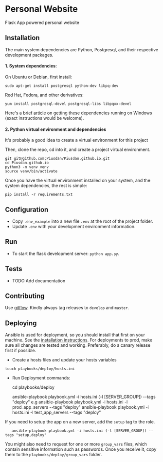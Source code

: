 Personal Website
=========
Flask App powered personal website

Installation
----
The main system dependencies are Python, Postgresql, and their respective development packages.

#### 1. System dependencies:
On Ubuntu or Debian, first install:

    sudo apt-get install postgresql python-dev libpq-dev

Red Hat, Fedora, and other derivatives:

    yum install postgresql-devel postgresql-libs libpqxx-devel

Here's a [brief article](http://initd.org/psycopg/articles/2011/06/05/psycopg-windows-mingw/) on getting these dependencies running on Windows (exact instructions would be welcome).

#### 2. Python virtual environment and dependencies
It's probably a good idea to create a virtual environment for this project

Then, clone the repo, cd into it, and create a project virtual environment.

    git git@github.com:Piusdan/Piusdan.github.io.git
    cd Piusdan.github.io
    python3 -m venv venv
    source venv/bin/activate

Once you have the virtual environment installed on your system, and the system dependencies, the rest is simple:

    pip install -r requirements.txt

Configuration
----
* Copy `.env_example` into a new file `.env` at the root of the project folder.
* Update `.env` with your development environment information.

Run
----
* To start the flask development server: `python app.py`.

Tests
----
* TODO Add documentation

Contributing
-----
Use [gitflow](https://www.atlassian.com/git/tutorials/comparing-workflows#gitflow-workflow).
Kindly always tag releases to `develop` and `master`.

Deploying
-------
Ansible is used for deployment, so you should install that first on your machine.
See the [installation instructions](http://docs.ansible.com/ansible/latest/intro_installation.html).
For deployments to prod, make sure all changes are tested and working. Preferably, do a canary release first if possible.

* Create a hosts files and update your hosts variables

```
touch playbooks/deploy/hosts.ini
```

* Run Deployment commands:

    cd playbooks/deploy


    ansible-playbook playbook.yml -i hosts.ini (-l [SERVER_GROUP]) --tags "deploy"
    e.g
    ansible-playbook playbook.yml -i hosts.ini -l prod_app_servers --tags "deploy"
    ansible-playbook playbook.yml -i hosts.ini -l test_app_servers --tags "deploy"

If you need to setup the app on a new server, add the `setup` tag to the role. 

       ansible-playbook playbook.yml -i hosts.ini (-l [SERVER_GROUP]) --tags "setup,deploy"

You might also need to request for one or more `group_vars` files, which contain sensitive information such as passwords. Once you receive it, copy them to the `playbooks/deploy/group_vars` folder.
